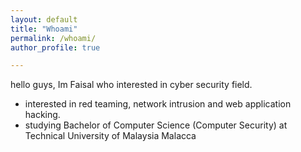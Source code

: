 ```yaml
---
layout: default
title: "Whoami"
permalink: /whoami/
author_profile: true

---
```


hello guys, Im Faisal who interested in cyber security field.  

- interested in red teaming, network intrusion and web application hacking.
- studying Bachelor of Computer Science (Computer Security) at Technical University of Malaysia Malacca
